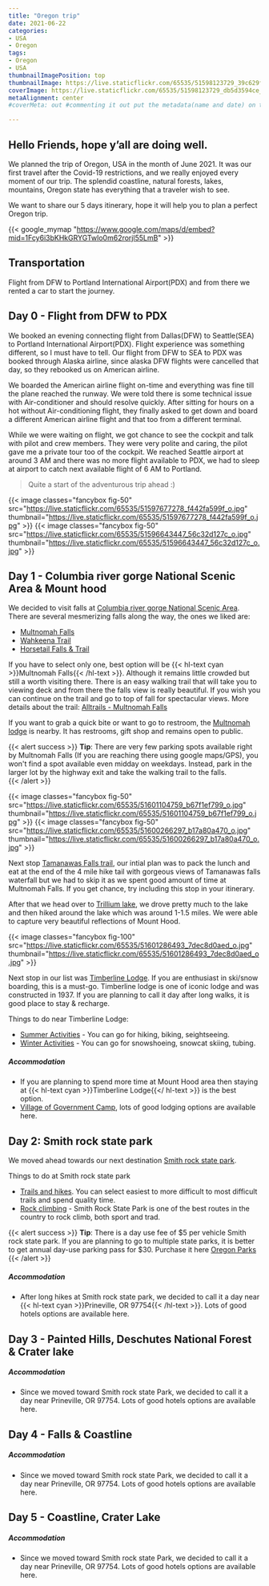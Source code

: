 ```yaml
---
title: "Oregon trip"
date: 2021-06-22
categories:
- USA
- Oregon
tags:
- Oregon
- USA
thumbnailImagePosition: top
thumbnailImage: https://live.staticflickr.com/65535/51598123729_39c629f109.jpg
coverImage: https://live.staticflickr.com/65535/51598123729_db5d3594ce_o.jpg
metaAlignment: center
#coverMeta: out #commenting it out put the metadata(name and date) on the full image

---
```

<!--more-->

## Hello Friends, hope y’all are doing well.

We planned the trip of Oregon, USA in the month of June 2021. It was our first travel after the Covid-19 restrictions, and we really enjoyed every moment of our trip. The splendid coastline, natural forests, lakes, mountains, Oregon state has everything that a traveler wish to see.

We want to share our 5 days itinerary, hope it will help you to plan a perfect Oregon trip.

{{< google_mymap "https://www.google.com/maps/d/embed?mid=1Fcy6i3bKHkGRYGTwlo0m62rorjl55LmB" >}}

## Transportation
Flight from DFW to Portland International Airport(PDX) and from there we rented a car to start the journey.


## Day 0 - Flight from DFW to PDX
We booked an evening connecting flight from Dallas(DFW) to Seattle(SEA) to Portland International Airport(PDX). Flight experience was something different, so I must have to tell. Our flight from DFW to SEA to PDX was booked through Alaska airline, since alaska DFW flights were cancelled that day, so they rebooked us on American airline. 

We boarded the American airline flight on-time and everything was fine till the plane reached the runway. We were told there is some technical issue with Air-conditioner and should resolve quickly. After sitting for hours on a hot without Air-conditioning flight, they finally asked to get down and board a different American airline flight and that too from a different terminal. 

While we were waiting on flight, we got chance to see the cockpit and talk with pilot and crew members. They were very polite and caring, the pilot gave me a private tour too of the cockpit. We reached Seattle airport at around 3 AM and there was no more flight available to PDX, we had to sleep at airport to catch next available flight of 6 AM to Portland.   

> Quite a start of the adventurous trip ahead :)   

{{< image classes="fancybox fig-50" src="https://live.staticflickr.com/65535/51597677278_f442fa599f_o.jpg" thumbnail="https://live.staticflickr.com/65535/51597677278_f442fa599f_o.jpg" >}}
{{< image classes="fancybox fig-50" src="https://live.staticflickr.com/65535/51596643447_56c32d127c_o.jpg" thumbnail="https://live.staticflickr.com/65535/51596643447_56c32d127c_o.jpg" >}}&nbsp;


## Day 1 - Columbia river gorge National Scenic Area & Mount hood
We decided to visit falls at [Columbia river gorge National Scenic Area](https://www.fs.usda.gov/main/crgnsa/home). There are several mesmerizing falls along the way, the ones we liked are:

- [Multnomah Falls](https://www.fs.usda.gov/recarea/crgnsa/recarea/?recid=30026)
- [Wahkeena Trail](https://www.fs.usda.gov/recarea/crgnsa/recarea/?recid=29998)
- [Horsetail Falls & Trail](https://www.fs.usda.gov/recarea/crgnsa/recarea/?recid=29934)

If you have to select only one, best option will be {{< hl-text cyan >}}Multnomah Falls{{< /hl-text >}}. Although it remains little crowded but still a worth visiting there. There is an easy walking trail that will take you to viewing deck and from there the falls view is really beautiful. If you wish you can continue on the trail and go to top of fall for spectacular views. More details about the trail: [Alltrails - Multnomah Falls ](https://www.alltrails.com/trail/us/oregon/multnomah-falls-trail) 

If you want to grab a quick bite or want to go to restroom, the [Multnomah lodge](https://www.multnomahfallslodge.com/) is nearby. It has restrooms, gift shop and remains open to public.

{{< alert success >}}
**Tip**: There are very few parking spots available right by Multnomah Falls (If you are reaching there using google maps/GPS), you won't find a spot available even midday on weekdays. Instead, park in the larger lot by the highway exit and take the walking trail to the falls.  
{{< /alert >}}

{{< image classes="fancybox fig-50" src="https://live.staticflickr.com/65535/51601104759_b67f1ef799_o.jpg" thumbnail="https://live.staticflickr.com/65535/51601104759_b67f1ef799_o.jpg" >}}
{{< image classes="fancybox fig-50" src="https://live.staticflickr.com/65535/51600266297_b17a80a470_o.jpg" thumbnail="https://live.staticflickr.com/65535/51600266297_b17a80a470_o.jpg" >}}&nbsp;

Next stop [Tamanawas Falls trail](https://www.alltrails.com/trail/us/oregon/tamanawas-falls-trail), our intial plan was to pack the lunch and eat at the end of the 4 mile hike tail with gorgeous views of Tamanawas falls waterfall but we had to skip it as we spent good amount of time at Multnomah Falls. If you get chance, try including this stop in your itinerary. 

After that we head over to [Trillium lake](https://www.fs.usda.gov/recarea/mthood/recarea/?recid=53634), we drove pretty much to the lake and then hiked around the lake which was around 1-1.5 miles. We were able to capture very beautiful reflections of Mount Hood.

{{< image classes="fancybox fig-100" src="https://live.staticflickr.com/65535/51601286493_7dec8d0aed_o.jpg" thumbnail="https://live.staticflickr.com/65535/51601286493_7dec8d0aed_o.jpg" >}}&nbsp;

Next stop in our list was [Timberline Lodge](https://www.timberlinelodge.com/). If you are enthusiast in ski/snow boarding, this is a must-go. Timberline lodge is one of iconic lodge and was constructed in 1937. If you are planning to call it day after long walks, it is good place to stay & recharge.  

Things to do near Timberline Lodge:
- [Summer Activities](https://www.timberlinelodge.com/mountain/summer-activities) - You can go for hiking, biking, seightseeing.
- [Winter Activities](https://www.timberlinelodge.com/mountain/other-winter-activities) - You can go for snowshoeing, snowcat skiing, tubing.

##### Accommodation
- If you are planning to spend more time at Mount Hood area then staying at {{< hl-text cyan >}}Timberline Lodge{{</ hl-text >}} is the best option.
- [Village of Government Camp](https://mounthoodinfo.com/visitor-services/lodging/), lots of good lodging options are available here.


## Day 2: Smith rock state park
We moved ahead towards our next destination [Smith rock state park](https://stateparks.oregon.gov/index.cfm?do=park.profile&parkId=36). 

Things to do at Smith rock state park
- [Trails and hikes](https://smithrock.com/hike). You can select easiest to more difficult to most difficult trails and spend quality time.
- [Rock climbing](https://smithrock.com/climb) - Smith Rock State Park is one of the best routes in the country to rock climb, both sport and trad.

{{< alert success >}}
**Tip**: There is a day use fee of $5 per vehicle Smith rock state park. If you are planning to go to multiple state parks, it is better to get annual day-use parking pass for $30. Purchase it here [Oregon Parks](https://store.oregonstateparks.org/)   
{{< /alert >}}

##### Accommodation
- After long hikes at Smith rock state park, we decided to call it a day near {{< hl-text cyan >}}Prineville, OR 97754{{< /hl-text >}}. Lots of good hotels options are available here.

## Day 3 - Painted Hills, Deschutes National Forest & Crater lake




##### Accommodation
- Since we moved toward Smith rock state Park, we decided to call it a day near Prineville, OR 97754. Lots of good hotels options are available here.

## Day 4 - Falls & Coastline

##### Accommodation
- Since we moved toward Smith rock state Park, we decided to call it a day near Prineville, OR 97754. Lots of good hotels options are available here.


## Day 5 - Coastline, Crater Lake


##### Accommodation
- Since we moved toward Smith rock state Park, we decided to call it a day near Prineville, OR 97754. Lots of good hotels options are available here.






